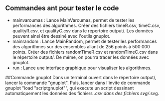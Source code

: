 ## Commandes ant pour tester le code
- mainvaroumas : Lance MainVaroumas, permet de tester les performances des algorithmes. Créer des fichiers timeR.csv, timeC.csv, qualityR.csv, et qualityC.csv dans le répertoire output/. Les données peuvent ainsi être dessiné avec l'outils gnuplot.
- mainrandom : Lance MainRandom, permet de tester les performances des algorithmes sur des ensembles allant de 256 points à 500 000 points. Créer des fichiers randomTimeR.csv et randomTimeC.csv dans le répertoire output/. De même, on pourra tracer les données avec gnuplot.
- run : Lance une interface graphique pour visualiser les algorithmes. 


##Commande gnuplot
Dans un terminal ouvert dans le répertoire output/, lancer la commande "gnuplot". Puis, lancer dans l'invite de commande gnuplot "load "scriptgnuplot"", qui execute un script dessinant automatiquement les données des fichiers *.csv dans des fichiers svg/*.svg.

